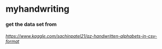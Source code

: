 # myhandwriting
### get the data set from
###### https://www.kaggle.com/sachinpatel21/az-handwritten-alphabets-in-csv-format
